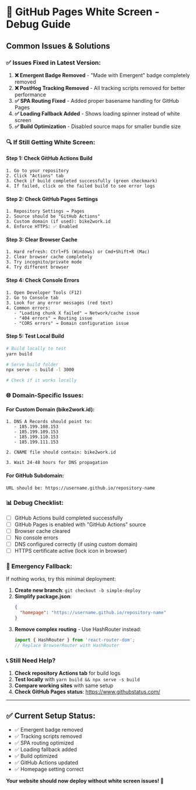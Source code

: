 # 🐛 GitHub Pages White Screen - Debug Guide

## Common Issues & Solutions

### ✅ Issues Fixed in Latest Version:

1. **❌ Emergent Badge Removed** - "Made with Emergent" badge completely removed
2. **❌ PostHog Tracking Removed** - All tracking scripts removed for better performance
3. **✅ SPA Routing Fixed** - Added proper basename handling for GitHub Pages
4. **✅ Loading Fallback Added** - Shows loading spinner instead of white screen
5. **✅ Build Optimization** - Disabled source maps for smaller bundle size

### 🔍 If Still Getting White Screen:

#### Step 1: Check GitHub Actions Build
```
1. Go to your repository
2. Click "Actions" tab
3. Check if build completed successfully (green checkmark)
4. If failed, click on the failed build to see error logs
```

#### Step 2: Check GitHub Pages Settings
```
1. Repository Settings → Pages
2. Source should be "GitHub Actions"
3. Custom domain (if used): bike2work.id
4. Enforce HTTPS: ✅ Enabled
```

#### Step 3: Clear Browser Cache
```
1. Hard refresh: Ctrl+F5 (Windows) or Cmd+Shift+R (Mac)
2. Clear browser cache completely
3. Try incognito/private mode
4. Try different browser
```

#### Step 4: Check Console Errors
```
1. Open Developer Tools (F12)
2. Go to Console tab
3. Look for any error messages (red text)
4. Common errors:
   - "Loading chunk X failed" → Network/cache issue
   - "404 errors" → Routing issue
   - "CORS errors" → Domain configuration issue
```

#### Step 5: Test Local Build
```bash
# Build locally to test
yarn build

# Serve build folder
npx serve -s build -l 3000

# Check if it works locally
```

### 🌐 Domain-Specific Issues:

#### For Custom Domain (bike2work.id):
```
1. DNS A Records should point to:
   - 185.199.108.153
   - 185.199.109.153  
   - 185.199.110.153
   - 185.199.111.153

2. CNAME file should contain: bike2work.id

3. Wait 24-48 hours for DNS propagation
```

#### For GitHub Subdomain:
```
URL should be: https://username.github.io/repository-name
```

### 📊 Debug Checklist:

- [ ] GitHub Actions build completed successfully
- [ ] GitHub Pages is enabled with "GitHub Actions" source
- [ ] Browser cache cleared
- [ ] No console errors
- [ ] DNS configured correctly (if using custom domain)
- [ ] HTTPS certificate active (lock icon in browser)

### 🚨 Emergency Fallback:

If nothing works, try this minimal deployment:

1. **Create new branch**: `git checkout -b simple-deploy`
2. **Simplify package.json**:
   ```json
   {
     "homepage": "https://username.github.io/repository-name"
   }
   ```
3. **Remove complex routing** - Use HashRouter instead:
   ```jsx
   import { HashRouter } from 'react-router-dom';
   // Replace BrowserRouter with HashRouter
   ```

### 📞 Still Need Help?

1. **Check repository Actions tab** for build logs
2. **Test locally** with `yarn build && npx serve -s build`
3. **Compare working sites** with same setup
4. **Check GitHub Pages status**: https://www.githubstatus.com/

---

## ✅ Current Setup Status:

- ✅ Emergent badge removed
- ✅ Tracking scripts removed  
- ✅ SPA routing optimized
- ✅ Loading fallback added
- ✅ Build optimized
- ✅ GitHub Actions updated
- ✅ Homepage setting correct

**Your website should now deploy without white screen issues! 🎉**